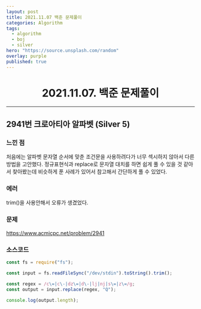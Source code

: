 ```yaml
---
layout: post
title: 2021.11.07 백준 문제풀이
categories: Algorithm
tags:
  - algorithm
  - boj
  - silver
hero: "https://source.unsplash.com/random"
overlay: purple
published: true
---
```


# <center>2021.11.07. 백준 문제풀이</center>

---

## 2941번 크로아티아 알파벳 (Silver 5)

### 느낀 점

처음에는 알파벳 문자열 순서에 맞춘 조건문을 사용하려다가 너무 섹시하지 않아서 다른 방법을 고안했다. 정규표현식과 replace로 문자열 대치를 하면 쉽게 풀 수 있을 것 같아서 찾아봤는데 비슷하게 푼 사례가 있어서 참고해서 간단하게 풀 수 있었다.

### 에러

trim()을 사용안해서 오류가 생겼었다.

### 문제

https://www.acmicpc.net/problem/2941

### 소스코드

```js
const fs = require("fs");

const input = fs.readFileSync("/dev/stdin").toString().trim();

const regex = /c\=|c\-|dz\=|d\-|lj|nj|s\=|z\=/g;
const output = input.replace(regex, "Q");

console.log(output.length);
```
